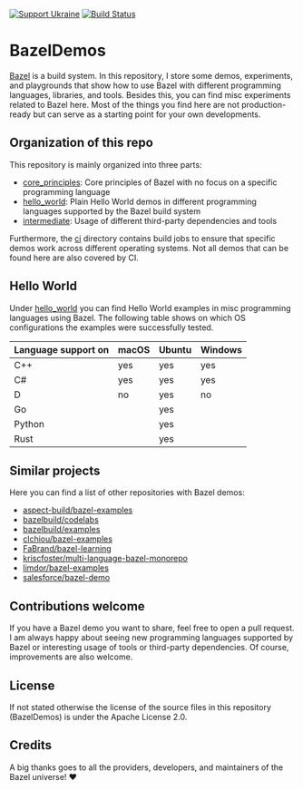 <!--
SPDX-FileCopyrightText: 2022-2025 Julian Amann <dev@vertexwahn.de>
SPDX-License-Identifier: Apache-2.0
-->

[![Support Ukraine](https://img.shields.io/badge/Support-Ukraine-FFD500?style=flat&labelColor=005BBB)](https://opensource.fb.com/support-ukraine)
[![Build Status](https://vertexwahn.visualstudio.com/BazelDemos/_apis/build/status/Vertexwahn.BazelDemos?branchName=main)](https://vertexwahn.visualstudio.com/BazelDemos/_build/latest?definitionId=6&branchName=master)

# BazelDemos

[Bazel](https://bazel.build/) is a build system.
In this repository,
I store some demos, experiments, 
and playgrounds that show how to use Bazel with different programming languages, 
libraries, and tools.
Besides this, 
you can find misc experiments related to Bazel here.
Most of the things you find here are not production-ready but can serve as a starting point for your own developments.

## Organization of this repo

This repository is mainly organized into three parts:

- [core_principles](/core_principles): Core principles of Bazel with no focus on a specific programming language
- [hello_world](/hello_world): Plain Hello World demos in different programming languages supported by the Bazel build system
- [intermediate](/intermediate): Usage of different third-party dependencies and tools

Furthermore, the [ci](/ci) directory contains build jobs to ensure that specific demos work across different operating systems.
Not all demos that can be found here are also covered by CI.

## Hello World

Under [hello_world](/hello_world) you can find Hello World examples in misc programming languages using Bazel.
The following table shows on which OS configurations the examples were successfully tested. 

| Language support on  | macOS   | Ubuntu |  Windows |
| -------------------- | ------- | ------ |  ------- |
| C++                  | yes     | yes    |  yes     |
| C#                   | yes     | yes    |  yes     |
| D                    | no      | yes    |  no      |
| Go                   |         | yes    |          |
| Python               |         | yes    |          |
| Rust                 |         | yes    |          |

## Similar projects

Here you can find a list of other repositories with Bazel demos:

- [aspect-build/bazel-examples](https://github.com/aspect-build/bazel-examples)
- [bazelbuild/codelabs](https://github.com/bazelbuild/codelabs)
- [bazelbuild/examples](https://github.com/bazelbuild/examples)
- [clchiou/bazel-examples](https://github.com/clchiou/bazel-examples)
- [FaBrand/bazel-learning](https://github.com/FaBrand/bazel-learning)
- [kriscfoster/multi-language-bazel-monorepo](https://github.com/kriscfoster/multi-language-bazel-monorepo)
- [limdor/bazel-examples](https://github.com/limdor/bazel-examples)
- [salesforce/bazel-demo](https://github.com/salesforce/bazel-demo)

## Contributions welcome

If you have a Bazel demo you want to share, feel free to open a pull request.
I am always happy about seeing new programming languages supported by Bazel or interesting usage of tools or third-party dependencies. 
Of course, improvements are also welcome.

## License

If not stated otherwise the license of the source files in this repository (BazelDemos) is under the Apache License 2.0.

## Credits

A big thanks goes to all the providers, developers, and maintainers of the Bazel universe! :heart:
